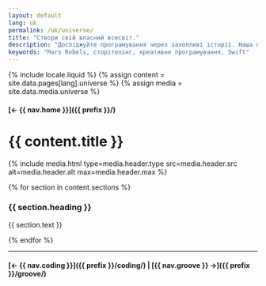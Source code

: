 ```yaml
---
layout: default
lang: uk
permalink: /uk/universe/
title: "Створи свій власний всесвіт."
description: "Досліджуйте програмування через захопливі історії. Наша науково-фантастична розповідь Mars Rebels робить навчання веселим і інтерактивним."
keywords: "Mars Rebels, сторітелінг, креативне програмування, Swift"
---
```



{% include locale.liquid %}
{% assign content = site.data.pages[lang].universe %}
{% assign media = site.data.media.universe %}

#### [← {{ nav.home }}]({{ prefix }}/)

# {{ content.title }}

{% include media.html
  type=media.header.type
  src=media.header.src
  alt=media.header.alt
  max=media.header.max
%}

{% for section in content.sections %}
### {{ section.heading }}
{{ section.text }}

{% endfor %}

---

#### [← {{ nav.coding }}]({{ prefix }}/coding/) | [{{ nav.groove }} →]({{ prefix }}/groove/)